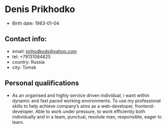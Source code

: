 # Denis Prikhodko

*  Birth date: 1983-01-04

## Contact info:

*  email: prihodkods@yahoo.com
*  tel: +79131084825
*  country: Russia
*  city: Tomsk

## Personal qualifications

*  As an organised and highly service driven individual, i want within dynamic and fast paced working environments. To use my professional skills to help achieve company’s aims as a web-developer, frontend-developer. Able to work under pressure, to work efficiently both individually and in a team, punctual, resolute man, responsible, eager to learn.